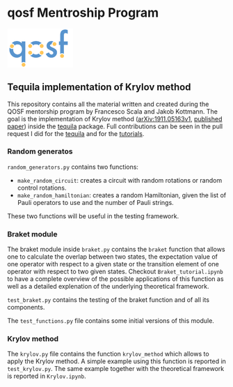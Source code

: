 # qosf Mentroship Program

<p>
  <a href="" target="_blank"><img src="https://github.com/fran-scala/qosf-c5-task2/blob/7be030043a89a70ba63dfeae95a818950bac6975/qosf_logo.png?raw=True" width="30%"/> </a>
</p>

## Tequila implementation of Krylov method

This repository contains all the material written and created during the QOSF mentorship program by Francesco Scala and Jakob Kottmann. The goal is the implementation of Krylov method ([arXiv:1911.05163v1](https://arxiv.org/abs/1911.05163), [published paper](https://pubs.acs.org/doi/10.1021/acs.jctc.9b01125)) inside the [tequila](https://github.com/tequilahub/tequila) package. Full contributions can be seen in the pull request I did for the [tequila](https://github.com/tequilahub/tequila/pull/227) and for the [tutorials](https://github.com/tequilahub/tequila-tutorials/pull/18).

### Random generatos

`random_generators.py` contains two functions:
- `make_random_circuit`: creates a circuit with random rotations or random control rotations.
- `make_random_hamiltonian`: creates a random Hamiltonian, given the list of Pauli operators to use and the number of Pauli strings.

These two functions will be useful in the testing framework.

### Braket module

The braket module inside `braket.py` contains the `braket` function that allows one to calculate the overlap between two states, the expectation value of one operator with respect to a given state or the transition element of one operator with respect to two given states. Checkout `Braket_tutorial.ipynb` to have a complete overview of the possible applications of this function as well as a detailed explenation of the underlying theoretical framework.

`test_braket.py` contains the testing of the braket function and of all its components.

The `test_functions.py` file contains some initial versions of this module.

### Krylov method
The `krylov.py` file contains the function `krylov_method` which allows to apply the Krylov method. A simple example using this function is reported in `test_krylov.py`. The same example together with the theoretical framework is reported in `Krylov.ipynb`.
